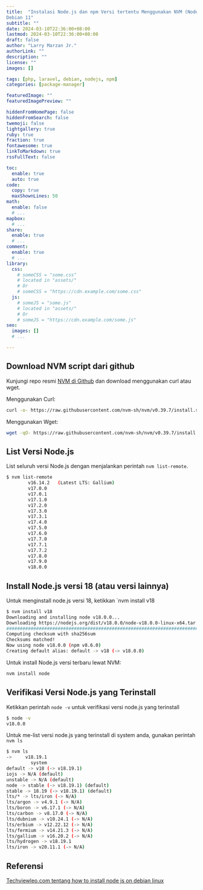 ```yaml
---
title:  "Instalasi Node.js dan npm Versi tertentu Menggunakan NVM (Node Version Manager) di
Debian 11"
subtitle: ""
date: 2024-03-10T22:36:00+08:00
lastmod: 2024-03-10T22:36:00+08:00
draft: false 
author: "Larry Marzan Jr."
authorLink: ""
description: ""
license: ""
images: []

tags: [php, laravel, debian, nodejs, npm]
categories: [package-manager]

featuredImage: ""
featuredImagePreview: ""

hiddenFromHomePage: false
hiddenFromSearch: false
twemoji: false
lightgallery: true
ruby: true
fraction: true
fontawesome: true
linkToMarkdown: true
rssFullText: false

toc:
  enable: true
  auto: true
code:
  copy: true
  maxShownLines: 50
math:
  enable: false
  # ...
mapbox:
  # ...
share:
  enable: true
  # ...
comment:
  enable: true
  # ...
library:
  css:
    # someCSS = "some.css"
    # located in "assets/"
    # Or
    # someCSS = "https://cdn.example.com/some.css"
  js:
    # someJS = "some.js"
    # located in "assets/"
    # Or
    # someJS = "https://cdn.example.com/some.js"
seo:
  images: []
  # ...

---
```


## Download NVM script dari github
Kunjungi repo resmi [NVM di
Github](https://github.com/nvm-sh/nvm?tab=readme-ov-file#installing-and-updating) dan
download menggunakan curl atau wget.

Menggunakan Curl:
```bash
curl -o- https://raw.githubusercontent.com/nvm-sh/nvm/v0.39.7/install.sh | bash
```

Menggunakan Wget:
```bash
wget -qO- https://raw.githubusercontent.com/nvm-sh/nvm/v0.39.7/install.sh | bash
```

## List Versi Node.js
List seluruh versi Node.js dengan menjalankan perintah `nvm list-remote`.
```bash
$ nvm list-remote 
        v16.14.2   (Latest LTS: Gallium)
        v17.0.0
        v17.0.1
        v17.1.0
        v17.2.0
        v17.3.0
        v17.3.1
        v17.4.0
        v17.5.0
        v17.6.0
        v17.7.0
        v17.7.1
        v17.7.2
        v17.8.0
        v17.9.0
        v18.0.0
```
## Install Node.js versi 18 (atau versi lainnya)

Untuk menginstall node.js versi 18, ketikkan `nvm install v18
```bash
$ nvm install v18
Downloading and installing node v18.0.0...
Downloading https://nodejs.org/dist/v18.0.0/node-v18.0.0-linux-x64.tar.xz...
######################################################################### 100.0%
Computing checksum with sha256sum
Checksums matched!
Now using node v18.0.0 (npm v8.6.0)
Creating default alias: default -> v18 (-> v18.0.0)
```

Untuk install Node.js versi terbaru lewat NVM:
```bash
nvm install node
```

## Verifikasi Versi Node.js yang Terinstall
Ketikkan perintah `node -v` untuk verifikasi versi node.js yang terinstall
```bash
$ node -v
v18.0.0
```

Untuk me-list versi node.js yang terinstall di system anda, gunakan perintah `nvm ls`
```bash
$ nvm ls
->     v18.19.1
         system
default -> v18 (-> v18.19.1)
iojs -> N/A (default)
unstable -> N/A (default)
node -> stable (-> v18.19.1) (default)
stable -> 18.19 (-> v18.19.1) (default)
lts/* -> lts/iron (-> N/A)
lts/argon -> v4.9.1 (-> N/A)
lts/boron -> v6.17.1 (-> N/A)
lts/carbon -> v8.17.0 (-> N/A)
lts/dubnium -> v10.24.1 (-> N/A)
lts/erbium -> v12.22.12 (-> N/A)
lts/fermium -> v14.21.3 (-> N/A)
lts/gallium -> v16.20.2 (-> N/A)
lts/hydrogen -> v18.19.1
lts/iron -> v20.11.1 (-> N/A)
```


## Referensi
[Techviewleo.com tentang how to install node js on debian linux](https://techviewleo.com/how-to-install-node-js-on-debian-linux/)

